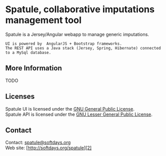 Spatule, collaborative imputations management tool
==================================================

Spatule is a Jersey/Angular webapp to manage generic imputations.

```
UI is powered by  AngularJS + Bootstrap frameworks.
The REST API uses a Java stack (Jersey, Spring, Hibernate) connected to a MySql database.
```

## More Information

TODO

## Licenses

Spatule UI is licensed under the [GNU General Public License][5].  
Spatule API is licensed under the [GNU Lesser General Public License][6].

## Contact

Contact: [spatule@softdays.org][4]  
Web site: [http://softdays.org/spatule][2]

[1]: http://softdays.org
[2]: http://softdays.org/spatule
[3]: http://spatule.softdays.org
[4]: mailto:spatule@softdays.org
[5]: http://www.gnu.org/licenses/gpl.txt
[6]: http://www.gnu.org/licenses/lgpl.txt
